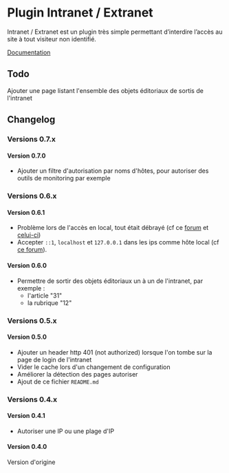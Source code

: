 # Plugin Intranet / Extranet

Intranet / Extranet est un plugin très simple permettant d’interdire l’accès au site à tout visiteur non identifié.

[Documentation](http://contrib.spip.net/Intranet-Extranet-4388)

## Todo

Ajouter une page listant l'ensemble des objets éditoriaux de sortis de l'intranet

## Changelog

### Versions 0.7.x

#### Version 0.7.0

* Ajouter un filtre d'autorisation par noms d'hôtes, pour autoriser des outils de monitoring par exemple

### Versions 0.6.x

#### Version 0.6.1

* Problème lors de l'accès en local, tout était débrayé (cf ce [forum](http://contrib.spip.net/Intranet-Extranet-4388#forum487356) et [celui-ci](http://contrib.spip.net/Intranet-Extranet-4388#forum487794))
* Accepter `::1`, `localhost` et `127.0.0.1` dans les ips comme hôte local (cf [ce forum](https://contrib.spip.net/Intranet-Extranet-4388#forum477511)).

#### Version 0.6.0

* Permettre de sortir des objets éditoriaux un à un de l'intranet, par exemple :
  * l'article "31"
  * la rubrique "12"

### Versions 0.5.x

#### Version 0.5.0

* Ajouter un header http 401 (not authorized) lorsque l'on tombe sur la page de login de l'intranet
* Vider le cache lors d'un changement de configuration
* Améliorer la détection des pages autoriser
* Ajout de ce fichier `README.md`

### Versions 0.4.x

#### Version 0.4.1

* Autoriser une IP ou une plage d'IP

#### Version 0.4.0

Version d'origine